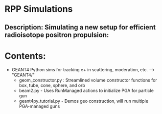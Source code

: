 # RPP Simulations 

## Description: Simulating a new setup for efficient radioisotope positron propulsion:

# Contents:
 - GEANT4 Python sims for tracking e+ in scattering, moderation, etc. --> "GEANT4/"
	 - geom_constructor.py : Streamlined volume constructor functions for box, tube, cone, sphere, and orb
	 - beam2.py - Uses RunManaged actions to initialize PGA for particle gun
	 - geant4py_tutorial.py - Demos geo construction, will run multiple PGA-managed guns 
